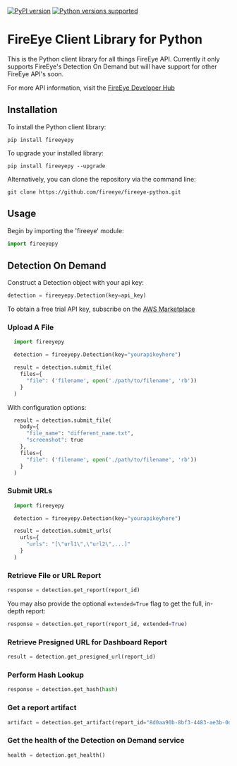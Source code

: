 [![PyPI version](https://badge.fury.io/py/fireeyepy.svg)](https://badge.fury.io/py/fireeyepy)
[![Python versions supported](https://img.shields.io/pypi/pyversions/fireeyepy.svg)](https://pypi.python.org/pypi/fireeyepy)

# FireEye Client Library for Python
This is the Python client library for all things FireEye API. Currently it only supports FireEye's Detection On Demand but will have support for other FireEye API's soon.

For more API information, visit the [FireEye Developer Hub](https://fireeye.dev)

Installation
------------

To install the Python client library:
```
pip install fireeyepy
```

To upgrade your installed library:
```
pip install fireeyepy --upgrade
```

Alternatively, you can clone the repository via the command line:
```
git clone https://github.com/fireeye/fireeye-python.git
```

Usage
-----
Begin by importing the 'fireeye' module:
```python
import fireeyepy
```

## Detection On Demand
Construct a Detection object with your api key:
```python
detection = fireeyepy.Detection(key=api_key)
```
To obtain a free trial API key, subscribe on the [AWS Marketplace](https://aws.amazon.com/marketplace/pp/B07XSMKK41)

### Upload A File
```python
  import fireeyepy

  detection = fireeyepy.Detection(key="yourapikeyhere")

  result = detection.submit_file(
    files={
      "file": ('filename', open('./path/to/filename', 'rb'))
    }
  )
```
With configuration options:
```python
  result = detection.submit_file(
    body={
      "file_name": "different_name.txt",
      "screenshot": true
    },
    files={
      "file": ('filename', open('./path/to/filename', 'rb'))
    }
  )
```

### Submit URLs
```python
  import fireeyepy

  detection = fireeyepy.Detection(key="yourapikeyhere")

  result = detection.submit_urls(
    urls={
      "urls": "[\"url1\",\"url2\",...]"
    }
  )
```

### Retrieve File or URL Report
```python
response = detection.get_report(report_id)
```
You may also provide the optional `extended=True` flag to get the full, in-depth report:
```python
response = detection.get_report(report_id, extended=True)
```

### Retrieve Presigned URL for Dashboard Report
```python
result = detection.get_presigned_url(report_id)
```

### Perform Hash Lookup
```python
response = detection.get_hash(hash)
```

### Get a report artifact
```python
artifact = detection.get_artifact(report_id="8d0aa90b-8bf3-4483-ae3b-0ded00d157ab", artifact_type="screenshot")
```

### Get the health of the Detection on Demand service
```python
health = detection.get_health()
```